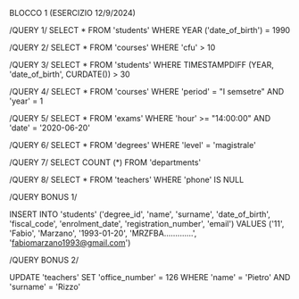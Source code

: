 BLOCCO 1 (ESERCIZIO 12/9/2024)

/QUERY 1/
SELECT *
FROM 'students'
WHERE YEAR ('date_of_birth')  = 1990

/QUERY 2/
SELECT *
FROM 'courses'
WHERE 'cfu' > 10

/QUERY 3/
SELECT *
FROM 'students'
WHERE TIMESTAMPDIFF (YEAR, 'date_of_birth', CURDATE()) > 30

/QUERY 4/
SELECT *
FROM 'courses'
WHERE 'period' = "I semsetre"
AND 'year' = 1

/QUERY 5/
SELECT *
FROM 'exams'
WHERE 'hour' >= "14:00:00"
AND 'date' = '2020-06-20'

/QUERY 6/
SELECT *
FROM 'degrees'
WHERE 'level' = 'magistrale'

/QUERY 7/
SELECT COUNT (*)
FROM 'departments'

/QUERY 8/
SELECT *
FROM 'teachers'
WHERE 'phone' IS NULL 

/QUERY BONUS 1/

INSERT INTO 'students' ('degree_id', 'name', 'surname', 'date_of_birth', 'fiscal_code', 'enrolment_date', 'registration_number', 'email') VALUES ('11', 'Fabio', 'Marzano', '1993-01-20', 'MRZFBA.............', 'fabiomarzano1993@gmail.com')

/QUERY BONUS 2/

UPDATE 'teachers'
SET 'office_number' = 126
WHERE 'name' = 'Pietro' AND 'surname' = 'Rizzo'


